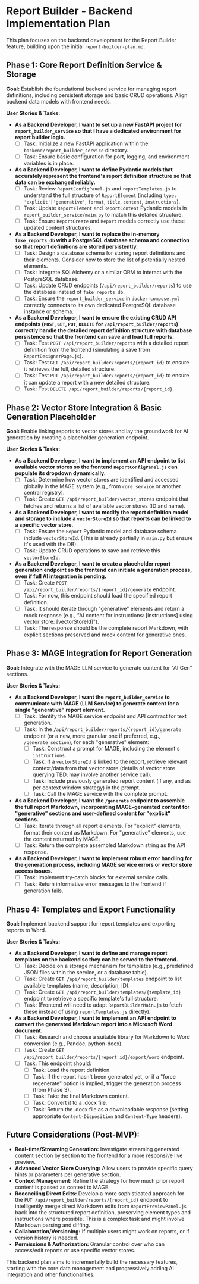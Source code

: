 # Report Builder - Backend Implementation Plan

This plan focuses on the backend development for the Report Builder feature, building upon the initial `report-builder-plan.md`.

## Phase 1: Core Report Definition Service & Storage

**Goal:** Establish the foundational backend service for managing report definitions, including persistent storage and basic CRUD operations. Align backend data models with frontend needs.

**User Stories & Tasks:**

*   **As a Backend Developer, I want to set up a new FastAPI project for `report_builder_service` so that I have a dedicated environment for report builder logic.**
    *   [ ] Task: Initialize a new FastAPI application within the `backend/report_builder_service` directory.
    *   [ ] Task: Ensure basic configuration for port, logging, and environment variables is in place.
*   **As a Backend Developer, I want to define Pydantic models that accurately represent the frontend's report definition structure so that data can be exchanged reliably.**
    *   [ ] Task: Review `ReportConfigPanel.js` and `reportTemplates.js` to understand the full structure of `ReportElement` (including `type: 'explicit'|'generative'`, `format`, `title`, `content`, `instructions`).
    *   [ ] Task: Update `ReportElement` and `ReportContent` Pydantic models in `report_builder_service/main.py` to match this detailed structure.
    *   [ ] Task: Ensure `ReportCreate` and `Report` models correctly use these updated content structures.
*   **As a Backend Developer, I want to replace the in-memory `fake_reports_db` with a PostgreSQL database schema and connection so that report definitions are stored persistently.**
    *   [ ] Task: Design a database schema for storing report definitions and their elements. Consider how to store the list of potentially nested elements.
    *   [ ] Task: Integrate SQLAlchemy or a similar ORM to interact with the PostgreSQL database.
    *   [ ] Task: Update CRUD endpoints (`/api/report_builder/reports`) to use the database instead of `fake_reports_db`.
    *   [ ] Task: Ensure the `report_builder_service` in `docker-compose.yml` correctly connects to its own dedicated PostgreSQL database instance or schema.
*   **As a Backend Developer, I want to ensure the existing CRUD API endpoints (`POST`, `GET`, `PUT`, `DELETE` for `/api/report_builder/reports`) correctly handle the detailed report definition structure with database persistence so that the frontend can save and load full reports.**
    *   [ ] Task: Test `POST /api/report_builder/reports` with a detailed report definition from the frontend (simulating a save from `ReportDesignerPage.js`).
    *   [ ] Task: Test `GET /api/report_builder/reports/{report_id}` to ensure it retrieves the full, detailed structure.
    *   [ ] Task: Test `PUT /api/report_builder/reports/{report_id}` to ensure it can update a report with a new detailed structure.
    *   [ ] Task: Test `DELETE /api/report_builder/reports/{report_id}`.

## Phase 2: Vector Store Integration & Basic Generation Placeholder

**Goal:** Enable linking reports to vector stores and lay the groundwork for AI generation by creating a placeholder generation endpoint.

**User Stories & Tasks:**

*   **As a Backend Developer, I want to implement an API endpoint to list available vector stores so the frontend `ReportConfigPanel.js` can populate its dropdown dynamically.**
    *   [ ] Task: Determine how vector stores are identified and accessed globally in the MAGE system (e.g., from `core_service` or another central registry).
    *   [ ] Task: Create `GET /api/report_builder/vector_stores` endpoint that fetches and returns a list of available vector stores (ID and name).
*   **As a Backend Developer, I want to modify the report definition model and storage to include a `vectorStoreId` so that reports can be linked to a specific vector store.**
    *   [ ] Task: Ensure the `Report` Pydantic model and database schema include `vectorStoreId`. (This is already partially in `main.py` but ensure it's used with the DB).
    *   [ ] Task: Update CRUD operations to save and retrieve this `vectorStoreId`.
*   **As a Backend Developer, I want to create a placeholder report generation endpoint so the frontend can initiate a generation process, even if full AI integration is pending.**
    *   [ ] Task: Create `POST /api/report_builder/reports/{report_id}/generate` endpoint.
    *   [ ] Task: For now, this endpoint should load the specified report definition.
    *   [ ] Task: It should iterate through "generative" elements and return a mock response (e.g., "AI content for instructions: [instructions] using vector store: [vectorStoreId]").
    *   [ ] Task: The response should be the complete report Markdown, with explicit sections preserved and mock content for generative ones.

## Phase 3: MAGE Integration for Report Generation

**Goal:** Integrate with the MAGE LLM service to generate content for "AI Gen" sections.

**User Stories & Tasks:**

*   **As a Backend Developer, I want the `report_builder_service` to communicate with MAGE (LLM Service) to generate content for a single "generative" report element.**
    *   [ ] Task: Identify the MAGE service endpoint and API contract for text generation.
    *   [ ] Task: In the `/api/report_builder/reports/{report_id}/generate` endpoint (or a new, more granular one if preferred, e.g., `/generate_section`), for each "generative" element:
        *   [ ] Task: Construct a prompt for MAGE, including the element's `instructions`.
        *   [ ] Task: If a `vectorStoreId` is linked to the report, retrieve relevant context/data from that vector store (details of vector store querying TBD, may involve another service call).
        *   [ ] Task: Include previously generated report content (if any, and as per context window strategy) in the prompt.
        *   [ ] Task: Call the MAGE service with the complete prompt.
*   **As a Backend Developer, I want the `/generate` endpoint to assemble the full report Markdown, incorporating MAGE-generated content for "generative" sections and user-defined content for "explicit" sections.**
    *   [ ] Task: Iterate through all report elements. For "explicit" elements, format their content as Markdown. For "generative" elements, use the content returned by MAGE.
    *   [ ] Task: Return the complete assembled Markdown string as the API response.
*   **As a Backend Developer, I want to implement robust error handling for the generation process, including MAGE service errors or vector store access issues.**
    *   [ ] Task: Implement try-catch blocks for external service calls.
    *   [ ] Task: Return informative error messages to the frontend if generation fails.

## Phase 4: Templates and Export Functionality

**Goal:** Implement backend support for report templates and exporting reports to Word.

**User Stories & Tasks:**

*   **As a Backend Developer, I want to define and manage report templates on the backend so they can be served to the frontend.**
    *   [ ] Task: Decide on a storage mechanism for templates (e.g., predefined JSON files within the service, or a database table).
    *   [ ] Task: Create `GET /api/report_builder/templates` endpoint to list available templates (name, description, ID).
    *   [ ] Task: Create `GET /api/report_builder/templates/{template_id}` endpoint to retrieve a specific template's full structure.
    *   [ ] Task: (Frontend will need to adapt `ReportBuilderMain.js` to fetch these instead of using `reportTemplates.js` directly).
*   **As a Backend Developer, I want to implement an API endpoint to convert the generated Markdown report into a Microsoft Word document.**
    *   [ ] Task: Research and choose a suitable library for Markdown to Word conversion (e.g., Pandoc, python-docx).
    *   [ ] Task: Create `GET /api/report_builder/reports/{report_id}/export/word` endpoint.
    *   [ ] Task: This endpoint should:
        *   [ ] Task: Load the report definition.
        *   [ ] Task: If the report hasn't been generated yet, or if a "force regenerate" option is implied, trigger the generation process (from Phase 3).
        *   [ ] Task: Take the final Markdown content.
        *   [ ] Task: Convert it to a .docx file.
        *   [ ] Task: Return the .docx file as a downloadable response (setting appropriate `Content-Disposition` and `Content-Type` headers).

## Future Considerations (Post-MVP):

*   **Real-time/Streaming Generation:** Investigate streaming generated content section by section to the frontend for a more responsive live preview.
*   **Advanced Vector Store Querying:** Allow users to provide specific query hints or parameters per generative section.
*   **Context Management:** Refine the strategy for how much prior report content is passed as context to MAGE.
*   **Reconciling Direct Edits:** Develop a more sophisticated approach for the `PUT /api/report_builder/reports/{report_id}` endpoint to intelligently merge direct Markdown edits from `ReportPreviewPanel.js` back into the structured report definition, preserving element types and instructions where possible. This is a complex task and might involve Markdown parsing and diffing.
*   **Collaboration/Versioning:** If multiple users might work on reports, or if version history is needed.
*   **Permissions & Authorization:** Granular control over who can access/edit reports or use specific vector stores.

This backend plan aims to incrementally build the necessary features, starting with the core data management and progressively adding AI integration and other functionalities. 